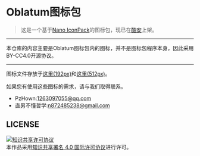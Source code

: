 # Oblatum图标包

> 这是一个基于[Nano IconPack](https://github.com/by-syk/NanoIconPack)的图标包，现已在[酷安](https://www.coolapk.com/apk/com.oblatum.iconpack)上架。
---
本仓库的内容主要是Oblatum图标包内的图标，并不是图标包程序本身，因此采用BY-CC4.0开源协议。

---
图标文件存放于[这里(192px)](https://github.com/TucaoNico/oblatum/tree/master/app/src/main/res/drawable-nodpi)和[这里(512px)](https://github.com/TucaoNico/oblatum/tree/master/app/src/main/res/mipmap-nodpi)。

如果您有使用这些图标的需求，请与我们取得联系。
- PzHown:1263097055@qq.com
- 直男不懂哲学:n872485238@gmail.com

## LICENSE
<a rel="license" href="http://creativecommons.org/licenses/by/4.0/"><img alt="知识共享许可协议" style="border-width:0" src="https://i.creativecommons.org/l/by/4.0/88x31.png" /></a><br />本作品采用<a rel="license" href="http://creativecommons.org/licenses/by/4.0/">知识共享署名 4.0 国际许可协议</a>进行许可。
